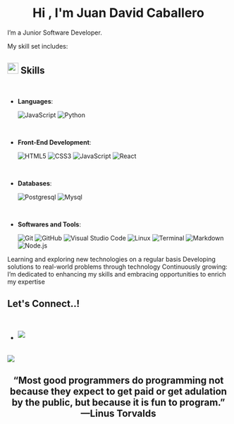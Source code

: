 <h1 align="center"><b>Hi , I'm Juan David Caballero </b></h1>


I’m a Junior Software Developer. <br>


My skill set includes:
## <img src="https://media2.giphy.com/media/QssGEmpkyEOhBCb7e1/giphy.gif?cid=ecf05e47a0n3gi1bfqntqmob8g9aid1oyj2wr3ds3mg700bl&rid=giphy.gif" width ="25"><b> Skills</b>
<br>

<p align="center">

- **Languages**:
    
    ![JavaScript](https://img.shields.io/badge/JavaScript%20-%23F7DF1E.svg?style=for-the-badge&logo=javascript&logoColor=black)
    ![Python](https://img.shields.io/badge/Python%20-%2314354C.svg?style=for-the-badge&logo=python&logoColor=white)

<br>   
    
- **Front-End Development**:

   ![HTML5](https://img.shields.io/badge/HTML5%20-%23E34F26.svg?style=for-the-badge&logo=html5&logoColor=white)
   ![CSS3](https://img.shields.io/badge/CSS%20-%231572B6.svg?style=for-the-badge&logo=css3&logoColor=white)
   ![JavaScript](https://img.shields.io/badge/JavaScript%20-%23F7DF1E.svg?style=for-the-badge&logo=javascript&logoColor=black)
   ![React](https://img.shields.io/badge/-ReactJs-61DAFB?logo=react&logoColor=white&style=for-the-badge)
<br>

- **Databases**:

  ![Postgresql](https://img.shields.io/badge/postgresql-4169e1?style=for-the-badge&logo=postgresql&logoColor=white)
  ![Mysql](https://img.shields.io/badge/MySQL-4479A1?style=for-the-badge&logo=mysql&logoColor=white)


<br>

- **Softwares and Tools**:

    ![Git](https://img.shields.io/badge/git-%23F05033.svg?style=for-the-badge&logo=git&logoColor=white)
    ![GitHub](https://img.shields.io/badge/github-%23121011.svg?style=for-the-badge&logo=github&logoColor=white)
    ![Visual Studio Code](https://img.shields.io/badge/Visual%20Studio%20Code-0078d7.svg?style=for-the-badge&logo=visual-studio-code&logoColor=white)
    ![Linux](https://img.shields.io/badge/Linux-FCC624?style=for-the-badge&logo=linux&logoColor=black) 
    ![Terminal](https://img.shields.io/badge/Terminal-%23054020?style=for-the-badge&logo=gnu-bash&logoColor=white)
    ![Markdown](https://img.shields.io/badge/markdown-%23000000.svg?style=for-the-badge&logo=markdown&logoColor=white)
    ![Node.js](https://img.shields.io/badge/Node%20js-339933?style=for-the-badge&logo=nodedotjs&logoColor=white)

Learning and exploring new technologies on a regular basis
Developing solutions to real-world problems through technology
Continuously growing: I’m dedicated to enhancing my skills and embracing opportunities to enrich my expertise


## <b> Let's Connect..!</b>
<br>
<div align='left'>

<ul>


<li>
<a href="juandacf@gmail.com" target="_blank">
<img src="https://img.shields.io/badge/gmail:juandacf@gmail.com-%23EA4335.svg?style=for-the-badge&logo=gmail&logoColor=white" t=mail style="margin-bottom: 5px;" />
</a>
</li>
	
</ul>
</div>

<br>
<img src="https://user-images.githubusercontent.com/73097560/115834477-dbab4500-a447-11eb-908a-139a6edaec5c.gif">
<div align='center'>

## <b>“Most good programmers do programming not because they expect to get paid or get adulation by the public, but because it is fun to program.” —Linus Torvalds  </b>
